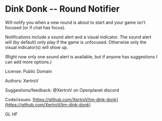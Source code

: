 # Dink Donk -- Round Notifier

Will notify you when a new round is about to start and your game isn't focused (or if chat has focus).

Notifications include a sound alert and a visual indicator. The sound alert will (by default) only play if the game is unfocused. Otherwise only the visual indicator(s) will show up.

(Right now only one sound alert is available, but if anyone has suggestions I can add more options.)

License: Public Domain

Authors: XertroV

Suggestions/feedback: @XertroV on Openplanet discord

Code/issues: [https://github.com/XertroV/tm-dink-donk](https://github.com/XertroV/tm-dink-donk)

GL HF
